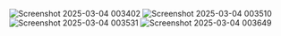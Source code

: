 ![Screenshot 2025-03-04 003402](https://github.com/user-attachments/assets/1814752e-112c-4841-bbad-09b0f52990eb)
![Screenshot 2025-03-04 003510](https://github.com/user-attachments/assets/019d4868-1d7a-4d74-b093-63ee6be25911)
![Screenshot 2025-03-04 003531](https://github.com/user-attachments/assets/afc8563e-b0f8-4ee4-a720-ee10404a6099)
![Screenshot 2025-03-04 003649](https://github.com/user-attachments/assets/f5236f9b-37a1-414a-a46e-5cec83bcebb3)
